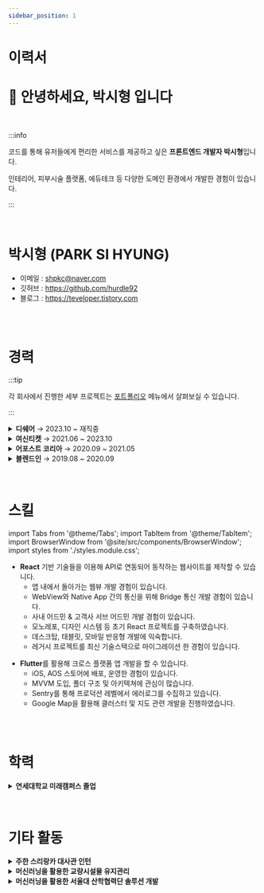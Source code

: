 ```yaml
---
sidebar_position: 1
---
```


# 이력서

# 👋 안녕하세요, 박시형 입니다

<br/>

:::info

코드를 통해 유저들에게 편리한 서비스를 제공하고 싶은 **프론트엔드 개발자 박시형**입니다.

인테리어, 피부시술 플랫폼, 에듀테크 등 다양한 도메인 환경에서 개발한 경험이 있습니다.

:::

<br/>

# 박시형 (PARK SI HYUNG)

- 이메일 : shpkc@naver.com
- 깃허브 : https://github.com/hurdle92
- 블로그 : https://teveloper.tistory.com

<br/>
<br/>

# 경력

:::tip

각 회사에서 진행한 세부 프로젝트는 [포트폴리오](/about/category/포트폴리오-1) 메뉴에서 살펴보실 수 있습니다.

:::

<details>
  <summary><strong style={{color : "blue"}}>디쉐어</strong> → 2023.10 ~ 재직중 </summary>

- IT 개발팀, Frontend Developer
- 주요 업무
  - 에이닷 ON React 프로젝트 구축
  - 생성형 AI 플랫폼 프론트엔드 프로토타입 개발
- 주요 기술 스택
  - React, Next.js, React-Query, Turborepo, Zustand, Styled-Components, Storybook

</details>

<details>
  <summary><strong style={{color : "blue"}}>여신티켓</strong> → 2021.06 ~ 2023.10</summary>

- 플랫폼 개발팀, Frontend Developer
- 주요 업무
  - 여신티켓 앱 내 웹뷰 개발
  - 여신티켓 사내 통합 어드민, 병원용 어드민 개발
  - React 레거시 마이그레이션
- 주요 기술 스택
  - React, Next.js, React-Query, Zustand, Emotion, MobX

</details>

<details>
  <summary><strong style={{color : "blue"}}>어포스트 코리아</strong> → 2020.09 ~ 2021.05</summary>

- 개발팀, Frontend Developer
- 주요 업무
  - 지도기반의 **어포스트** Flutter 앱 개발
- 주요 기술 스택
  - Flutter, Dart, Provider, Firebase

</details>

<details>
  <summary><strong style={{color : "blue"}}>블렌드인</strong> → 2019.08 ~ 2020.09</summary>

- 개발팀, Frontend Developer
- 주요 업무
  - 프리미엄 인테리어 스타트업 **블렌드인** WEB 개발
  - 사내 어드민 & 반장님 전용 페이지 개발
- 주요 기술 스택
  - React, Next.js, Redux, Redux-Saga, Styled-Components

</details>

<br/>
<br/>

# 스킬

import Tabs from '@theme/Tabs';
import TabItem from '@theme/TabItem';
import BrowserWindow from '@site/src/components/BrowserWindow';
import styles from './styles.module.css';

<BrowserWindow>
<Tabs>
<TabItem value="js" label="Frontend" attributes={{className: styles.blue}}>

- **React** 기반 기술들을 이용해 API로 연동되어 동작하는 웹사이트를 제작할 수 있습니다.
  - 앱 내에서 돌아가는 웹뷰 개발 경험이 있습니다.
  - WebView와 Native App 간의 통신을 위해 Bridge 통신 개발 경험이 있습니다.
  - 사내 어드민 & 고객사 서브 어드민 개발 경험이 있습니다.
  - 모노레포, 디자인 시스템 등 초기 React 프로젝트를 구축하였습니다.
  - 데스크탑, 태블릿, 모바일 반응형 개발에 익숙합니다.
  - 레거시 프로젝트를 최신 기술스택으로 마이그레이션 한 경험이 있습니다.

</TabItem>
<TabItem value="flutter" label="Flutter">

- **Flutter**를 활용해 크로스 플랫폼 앱 개발을 할 수 있습니다.
  - iOS, AOS 스토어에 배포, 운영한 경험이 있습니다.
  - MVVM 도입, 폴더 구조 및 아키텍쳐에 관심이 많습니다.
  - Sentry를 통해 프로덕션 레벨에서 에러로그를 수집하고 있습니다.
  - Google Map을 활용해 클러스터 및 지도 관련 개발을 진행하였습니다.

</TabItem>
</Tabs>
</BrowserWindow>

<br/>
<br/>

# 학력

<details>
  <summary><strong>연세대학교 미래캠퍼스 졸업</strong></summary>

- **컴퓨터 정보통신공학부**를 졸업했습니다. (2013.03 ~ 2019.02)

</details>

<br/>
<br/>

# 기타 활동

<details>
  <summary><strong>주한 스리랑카 대사관 인턴</strong></summary>

- **주한 스리랑카 대사관** 영사과에서 2달간 인턴근무를 했습니다. 모든 업무는 영어로 진행하였으며 스리랑카 직원분들에게 간단한 통역 제공 및 업무보조를 맡았습니다.
- 여름방학 근무 (2017.06 - 2017.08)

</details>

<details>
  <summary><strong>머신러닝을 활용한 교량시설물 유지관리</strong></summary>
- **한국건설기술연구원 드론 프로젝트 (2019.05)**
- 드론을 통해 촬영된 교량의 사진들을 Tensorflow를 활용해 균열을 예측하는 외주업무를 진행했습니다 (균열분석, 누수분석, 백태분석)

</details>

<details>
  <summary><strong>머신러닝을 활용한 서울대 산학협력단 솔루션 개발</strong></summary>
- **서울대 산학협력단 솔루션 개발 (2019.02)**
- 드론을 통해 촬영된 교량의 사진들을 Tensorflow를 활용해 균열을 예측하는 외주업무를 진행했습니다 (균열분석, 누수분석, 백태분석)

</details>

<br/>
<br/>
